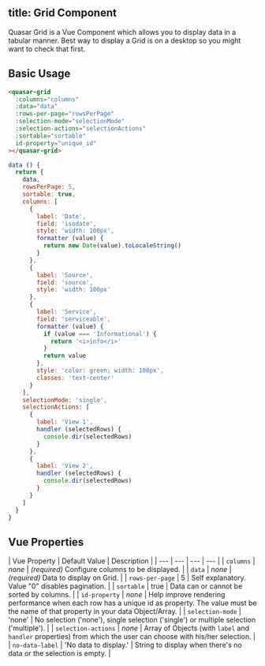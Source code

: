 title: Grid Component
---
Quasar Grid is a Vue Component which allows you to display data in a tabular manner. Best way to display a Grid is on a desktop so you might want to check that first.

<input type="hidden" data-fullpage-demo="web-components/grid">

## Basic Usage

``` html
<quasar-grid
  :columns="columns"
  :data="data"
  :rows-per-page="rowsPerPage"
  :selection-mode="selectionMode"
  :selection-actions="selectionActions"
  :sortable="sortable"
  id-property="unique_id"
></quasar-grid>
```

``` js
data () {
  return {
    data,
    rowsPerPage: 5,
    sortable: true,
    columns: [
      {
        label: 'Date',
        field: 'isodate',
        style: 'width: 100px',
        formatter (value) {
          return new Date(value).toLocaleString()
        }
      },
      {
        label: 'Source',
        field: 'source',
        style: 'width: 100px'
      },
      {
        label: 'Service',
        field: 'serviceable',
        formatter (value) {
          if (value === 'Informational') {
            return '<i>info</i>'
          }
          return value
        },
        style: 'color: green; width: 100px',
        classes: 'text-center'
      }
    ],
    selectionMode: 'single',
    selectionActions: [
      {
        label: 'View 1',
        handler (selectedRows) {
          console.dir(selectedRows)
        }
      },
      {
        label: 'View 2',
        handler (selectedRows) {
          console.dir(selectedRows)
        }
      }
    ]
  }
}
```

## Vue Properties

| Vue Property | Default Value | Description |
| --- | --- | --- | --- |
| `columns` | *none* | *(required)* Configure columns to be displayed. |
| `data` | *none* | *(required)*  Data to display on Grid. |
| `rows-per-page` | 5 | Self explanatory. Value "0" disables pagination. |
| `sortable` | true | Data can or cannot be sorted by columns. |
| `id-property` | *none* | Help improve rendering performance when each row has a unique id as property. The value must be the name of that property in your data Object/Array. |
| `selection-mode` | 'none' | No selection ('none'), single selection ('single') or multiple selection ('multiple'). |
| `selection-actions` | *none* | Array of Objects (with `label` and `handler` properties) from which the user can choose with his/her selection. |
| `no-data-label` | 'No data to display.' | String to display when there's no data or the selection is empty. |
